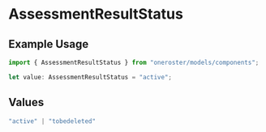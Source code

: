 # AssessmentResultStatus

## Example Usage

```typescript
import { AssessmentResultStatus } from "oneroster/models/components";

let value: AssessmentResultStatus = "active";
```

## Values

```typescript
"active" | "tobedeleted"
```